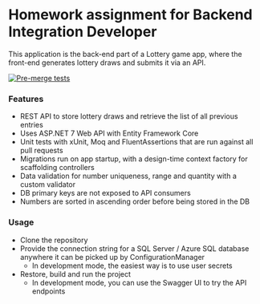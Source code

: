 # Homework assignment for Backend Integration Developer

This application is the back-end part of a Lottery game app, where the front-end generates lottery draws and submits it via an API.

[![Pre-merge tests](https://github.com/mgelei/backend-integration-lab/actions/workflows/pr-tests.yml/badge.svg?event=pull_request)](https://github.com/mgelei/backend-integration-lab/actions/workflows/pr-tests.yml)

### Features
* REST API to store lottery draws and retrieve the list of all previous entries
* Uses ASP.NET 7 Web API with Entity Framework Core
* Unit tests with xUnit, Moq and FluentAssertions that are run against all pull requests
* Migrations run on app startup, with a design-time context factory for scaffolding controllers
* Data validation for number uniqueness, range and quantity with a custom validator 
* DB primary keys are not exposed to API consumers
* Numbers are sorted in ascending order before being stored in the DB

### Usage
* Clone the repository
* Provide the connection string for a SQL Server / Azure SQL database anywhere it can be picked up by ConfigurationManager
  * In development mode, the easiest way is to use user secrets
* Restore, build and run the project
  * In development mode, you can use the Swagger UI to try the API endpoints